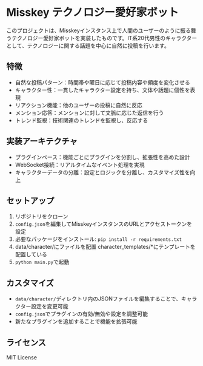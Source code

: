 # Misskey テクノロジー愛好家ボット

このプロジェクトは、Misskeyインスタンス上で人間のユーザーのように振る舞うテクノロジー愛好家ボットを実装したものです。IT系20代男性のキャラクターとして、テクノロジーに関する話題を中心に自然に投稿を行います。

## 特徴

- 自然な投稿パターン：時間帯や曜日に応じて投稿内容や頻度を変化させる
- キャラクター性：一貫したキャラクター設定を持ち、文体や話題に個性を表現
- リアクション機能：他のユーザーの投稿に自然に反応
- メンション応答：メンションに対して文脈に応じた返信を行う
- トレンド監視：技術関連のトレンドを監視し、反応する

## 実装アーキテクチャ

- プラグインベース：機能ごとにプラグインを分割し、拡張性を高めた設計
- WebSocket接続：リアルタイムなイベント処理を実現
- キャラクターデータの分離：設定とロジックを分離し、カスタマイズ性を向上

## セットアップ

1. リポジトリをクローン
2. `config.json`を編集してMisskeyインスタンスのURLとアクセストークンを設定
3. 必要なパッケージをインストール: `pip install -r requirements.txt`
4. data/character/にファイルを配置 character_templates/*にテンプレートを配置している
4. `python main.py`で起動

## カスタマイズ

- `data/character/`ディレクトリ内のJSONファイルを編集することで、キャラクター設定を変更可能
- `config.json`でプラグインの有効/無効や設定を調整可能
- 新たなプラグインを追加することで機能を拡張可能

## ライセンス

MIT License
